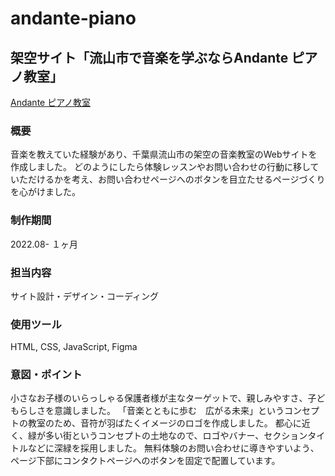 # andante-piano
## 架空サイト「流山市で音楽を学ぶならAndante ピアノ教室」

[Andante ピアノ教室](https://tomatonft.github.io/andante-piano/)

### 概要
音楽を教えていた経験があり、千葉県流山市の架空の音楽教室のWebサイトを作成しました。
どのようにしたら体験レッスンやお問い合わせの行動に移していただけるかを考え、お問い合わせページへのボタンを目立たせるページづくりを心がけました。 

### 制作期間
2022.08- １ヶ月

### 担当内容
サイト設計・デザイン・コーディング

### 使用ツール
HTML, CSS, JavaScript, Figma

### 意図・ポイント
小さなお子様のいらっしゃる保護者様が主なターゲットで、親しみやすさ、子どもらしさを意識しました。
「音楽とともに歩む　広がる未来」というコンセプトの教室のため、音符が羽ばたくイメージのロゴを作成しました。
都心に近く、緑が多い街というコンセプトの土地なので、ロゴやバナー、セクションタイトルなどに深緑を採用しました。
無料体験のお問い合わせに導きやすいよう、ページ下部にコンタクトページへのボタンを固定で配置しています。

